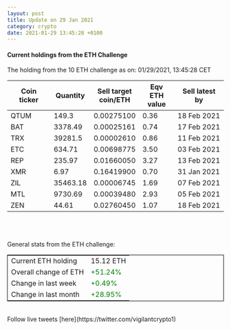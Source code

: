 ```yaml
---
layout: post
title: Update on 29 Jan 2021
category: crypto
date: 2021-01-29 13:45:28 +0100
---
```

<!-- Global site tag (gtag.js) - Google Analytics -->
<script async src="https://www.googletagmanager.com/gtag/js?id=UA-103831149-5"></script>
<script>
  window.dataLayer = window.dataLayer || [];
  function gtag(){dataLayer.push(arguments);}
  gtag('js', new Date());

  gtag('config', 'UA-103831149-5');
</script>


#### Current holdings from the ETH Challenge

The holding from the 10 ETH challenge as on: 01/29/2021, 13:45:28 CET

|Coin ticker|Quantity|Sell target<br>coin/ETH|Eqv ETH<br>value|Sell latest by|
|-----------|--------|-----------|-----------|--------------|
QTUM|149.3|  0.00275100|0.36|18 Feb 2021|
BAT|3378.49|  0.00025161|0.74|17 Feb 2021|
TRX|39281.5|  0.00002610|0.86|11 Feb 2021|
ETC|634.71|  0.00698775|3.50|03 Feb 2021|
REP|235.97|  0.01660050|3.27|13 Feb 2021|
XMR|6.97|  0.16419900|0.70|31 Jan 2021|
ZIL|35463.18|  0.00006745|1.69|07 Feb 2021|
MTL|9730.69|  0.00039480|2.93|05 Feb 2021|
ZEN|44.61|  0.02760450|1.07|18 Feb 2021|

<br>
<br>
<br>
General stats from the ETH challenge:

<table style="border:1px solid black;margin-left:auto;margin-right:auto;">
	<tbody>
	<tr>
		<td>Current ETH holding</td>
		<td>     15.12 ETH</td>
	</tr>
	<tr>
		<td>Overall change of ETH</td>
		<td><font color="green">+51.24%</font></td>
	</tr>
	<tr>
		<td>Change in last week</td>
		<td><font color="green">+0.49%</font></td>
	</tr>
	<tr>
		<td>Change in last month</td>
		<td><font color="green">+28.95%</font></td>
	</tr>
	</tbody>
</table>

<br>
Follow live tweets [here](https://twitter.com/vigilantcrypto1)
<br>
<br>